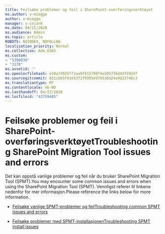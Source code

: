 ```yaml
---
title: Feilsøke problemer og feil i SharePoint-overføringsverktøyet
ms.author: v-miegge
author: v-miegge
manager: v-cojank
ms.date: 04/21/2020
ms.audience: Admin
ms.topic: article
ROBOTS: NOINDEX, NOFOLLOW
localization_priority: Normal
ms.collection: Adm_O365
ms.custom:
- "5300030"
- "3178"
ms.assetid: ''
ms.openlocfilehash: e38a74935ff1aa9f815790f4e205f36d43f593df
ms.sourcegitcommit: 631cbb5f03e5371f0995e976536d24e9d13746c3
ms.translationtype: MT
ms.contentlocale: nb-NO
ms.lasthandoff: 04/22/2020
ms.locfileid: "43759485"
---
```

# <a name="troubleshooting-sharepoint-migration-tool-issues-and-errors"></a><span data-ttu-id="5f03d-102">Feilsøke problemer og feil i SharePoint-overføringsverktøyet</span><span class="sxs-lookup"><span data-stu-id="5f03d-102">Troubleshooting SharePoint Migration Tool issues and errors</span></span>

<span data-ttu-id="5f03d-103">Det kan oppstå vanlige problemer og feil når du bruker SharePoint Migration Tool (SPMT).</span><span class="sxs-lookup"><span data-stu-id="5f03d-103">You may encounter some common issues and errors when using the SharePoint Migration Tool (SPMT).</span></span> <span data-ttu-id="5f03d-104">Vennligst referer til linkene nedenfor for mer informasjon.</span><span class="sxs-lookup"><span data-stu-id="5f03d-104">Please reference the links below for more information.</span></span>

- [<span data-ttu-id="5f03d-105">Feilsøke vanlige SPMT-problemer og feil</span><span class="sxs-lookup"><span data-stu-id="5f03d-105">Troubleshooting common SPMT issues and errors</span></span>](https://docs.microsoft.com/sharepointmigration/troubleshooting-common-spmt-issues)

- [<span data-ttu-id="5f03d-106">Feilsøke problemer med SPMT-installasjonen</span><span class="sxs-lookup"><span data-stu-id="5f03d-106">Troubleshooting SPMT install issues</span></span>](https://docs.microsoft.com/sharepointmigration/spmt-install-issues)
